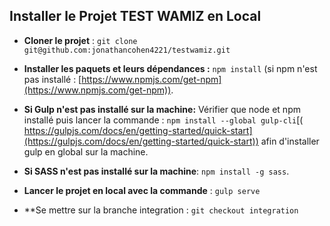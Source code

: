 

## Installer le Projet TEST WAMIZ en Local

 - **Cloner le projet** : `git clone git@github.com:jonathancohen4221/testwamiz.git`
 
 - **Installer les paquets et leurs dépendances :** `npm install` (si npm n'est pas installé : [https://www.npmjs.com/get-npm](https://www.npmjs.com/get-npm)).
 - **Si Gulp n'est pas installé sur la machine:** Vérifier que node et npm installé puis lancer la commande : `npm install --global gulp-cli`[( https://gulpjs.com/docs/en/getting-started/quick-start](https://gulpjs.com/docs/en/getting-started/quick-start)) afin d'installer gulp en global sur la machine.
 - **Si SASS n'est pas installé sur la machine**: `npm install -g sass`.
 - **Lancer le projet en local avec la commande** : `gulp serve`
 - **Se mettre sur la branche integration : `git checkout integration`
  
